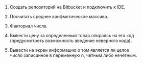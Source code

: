 1. Создать репозиторий на Bitbucket и подключить к IDE.


2. Посчитать среднее арифметическое массива.


3. Факториал числа.


4. Вывести цену за определенный товар опираясь на его код  
(предусмотреть возможность введение неверного кода).


5. Вывести на экран информацию о том является ли целое  
число записанное в переменную n, чётным либо нечётным.